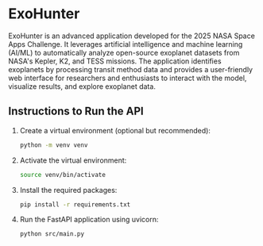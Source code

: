 # ExoHunter

ExoHunter is an advanced application developed for the 2025 NASA Space Apps Challenge. It leverages artificial intelligence and machine learning (AI/ML) to automatically analyze open-source exoplanet datasets from NASA's Kepler, K2, and TESS missions. The application identifies exoplanets by processing transit method data and provides a user-friendly web interface for researchers and enthusiasts to interact with the model, visualize results, and explore exoplanet data.

## Instructions to Run the API

1. Create a virtual environment (optional but recommended):

   ```bash
   python -m venv venv
   ```

2. Activate the virtual environment:

   ```bash
   source venv/bin/activate
   ```

3. Install the required packages:

   ```bash
   pip install -r requirements.txt
   ```

4. Run the FastAPI application using uvicorn:

   ```bash
   python src/main.py
   ```
